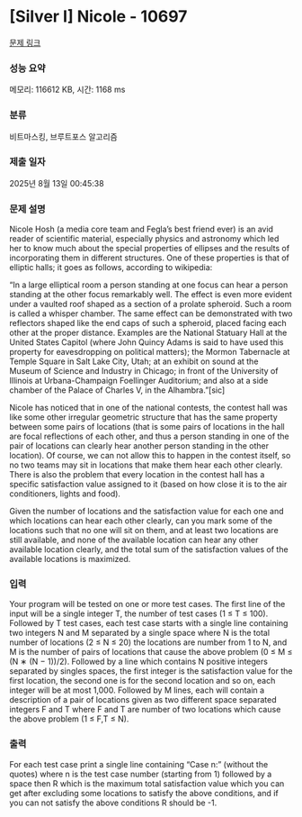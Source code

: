 # [Silver I] Nicole - 10697 

[문제 링크](https://www.acmicpc.net/problem/10697) 

### 성능 요약

메모리: 116612 KB, 시간: 1168 ms

### 분류

비트마스킹, 브루트포스 알고리즘

### 제출 일자

2025년 8월 13일 00:45:38

### 문제 설명

<p>Nicole Hosh (a media core team and Fegla’s best friend ever) is an avid reader of scientific material, especially physics and astronomy which led her to know much about the special properties of ellipses and the results of incorporating them in different structures. One of these properties is that of elliptic halls; it goes as follows, according to wikipedia:</p>

<p>“In a large elliptical room a person standing at one focus can hear a person standing at the other focus remarkably well. The effect is even more evident under a vaulted roof shaped as a section of a prolate spheroid. Such a room is called a whisper chamber. The same effect can be demonstrated with two reflectors shaped like the end caps of such a spheroid, placed facing each other at the proper distance. Examples are the National Statuary Hall at the United States Capitol (where John Quincy Adams is said to have used this property for eavesdropping on political matters); the Mormon Tabernacle at Temple Square in Salt Lake City, Utah; at an exhibit on sound at the Museum of Science and Industry in Chicago; in front of the University of Illinois at Urbana-Champaign Foellinger Auditorium; and also at a side chamber of the Palace of Charles V, in the Alhambra.”[sic]</p>

<p>Nicole has noticed that in one of the national contests, the contest hall was like some other irregular geometric structure that has the same property between some pairs of locations (that is some pairs of locations in the hall are focal reflections of each other, and thus a person standing in one of the pair of locations can clearly hear another person standing in the other location). Of course, we can not allow this to happen in the contest itself, so no two teams may sit in locations that make them hear each other clearly. There is also the problem that every location in the contest hall has a specific satisfaction value assigned to it (based on how close it is to the air conditioners, lights and food).</p>

<p>Given the number of locations and the satisfaction value for each one and which locations can hear each other clearly, can you mark some of the locations such that no one will sit on them, and at least two locations are still available, and none of the available location can hear any other available location clearly, and the total sum of the satisfaction values of the available locations is maximized.</p>

### 입력 

 <p>Your program will be tested on one or more test cases. The first line of the input will be a single integer T, the number of test cases (1 ≤ T ≤ 100). Followed by T test cases, each test case starts with a single line containing two integers N and M separated by a single space where N is the total number of locations (2 ≤ N ≤ 20) the locations are number from 1 to N, and M is the number of pairs of locations that cause the above problem (0 ≤ M ≤ (N ∗ (N − 1))/2). Followed by a line which contains N positive integers separated by singles spaces, the first integer is the satisfaction value for the first location, the second one is for the second location and so on, each integer will be at most 1,000. Followed by M lines, each will contain a description of a pair of locations given as two different space separated integers F and T where F and T are number of two locations which cause the above problem (1 ≤ F,T ≤ N).</p>

### 출력 

 <p>For each test case print a single line containing “Case n:” (without the quotes) where n is the test case number (starting from 1) followed by a space then R which is the maximum total satisfaction value which you can get after excluding some locations to satisfy the above conditions, and if you can not satisfy the above conditions R should be -1.</p>

